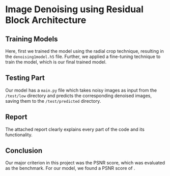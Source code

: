 # Image Denoising using Residual Block Architecture

## Training Models
Here, first we trained the model using the radial crop technique, resulting in the `denoising1model.h5` file. Further, we applied a fine-tuning technique to train the model, which is our final trained model.

## Testing Part
Our model has a `main.py` file which takes noisy images as input from the `/test/low` directory and predicts the corresponding denoised images, saving them to the `/test/predicted` directory.

## Report
The attached report clearly explains every part of the code and its functionality.

## Conclusion
Our major criterion in this project was the PSNR score, which was evaluated as the benchmark. For our model, we found a PSNR score of .
